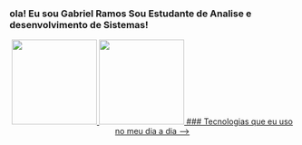 ### ola! Eu sou Gabriel Ramos Sou Estudante de Analise e desenvolvimento de Sistemas!
<div align="center">
  <a href="https://github.com/GrCapassi">
    <img height="150em" src="https://github-readme-stats.vercel.app/api?username=GrCapassi_private=true&include_all_commits=true&show_icons=true&theme=dracula&hide_border=false&show_owner=true"/>
    <img height="150em" src="https://github-readme-stats.vercel.app/api/top-langs/?username=GrCapassi&theme=dracula&hide_border=false&&layout=compact"/>
### Tecnologias que eu uso no meu dia a dia 
-->
